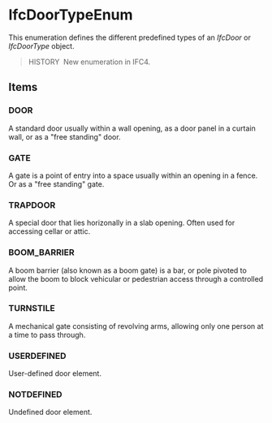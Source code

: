 # IfcDoorTypeEnum

This enumeration defines the different predefined types of an _IfcDoor_ or _IfcDoorType_ object.

> HISTORY&nbsp; New enumeration in IFC4.

## Items

### DOOR
A standard door usually within a wall opening, as a door panel in a curtain wall, or as a "free standing" door.

### GATE
A gate is a point of entry into a space usually within an opening in a fence. Or as a "free standing" gate.

### TRAPDOOR
A special door that lies horizonally in a slab opening. Often used for accessing cellar or attic.

### BOOM_BARRIER
A boom barrier (also known as a boom gate) is a bar, or pole pivoted to allow the boom to block vehicular or pedestrian access through a controlled point.

### TURNSTILE
A mechanical gate consisting of revolving arms, allowing only one person at a time to pass through.

### USERDEFINED
User-defined door element.

### NOTDEFINED
Undefined door element.
